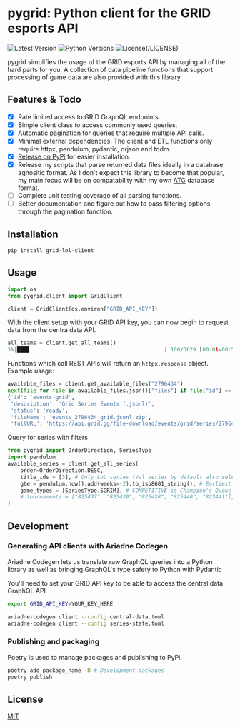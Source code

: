 # pygrid: Python client for the GRID esports API

![Latest Version](https://img.shields.io/pypi/v/grid-lol-client?label=latest)
![Python Versions](https://img.shields.io/pypi/pyversions/grid-lol-client)
![License](https://img.shields.io/badge/license-MIT-blue.svg)(/LICENSE)

pygrid simplifies the usage of the GRID esports API by managing all of the hard parts for you. A collection of data pipeline functions that support processing of game data are also provided with this library.

## Features & Todo
- [x] Rate limited access to GRID GraphQL endpoints.
- [x] Simple client class to access commonly used queries.
- [x] Automatic pagination for queries that require multiple API calls.
- [x] Minimal external dependencies. The client and ETL functions only require httpx, pendulum, pydantic, orjson and tqdm.
- [x] [Release on PyPi](https://pypi.org/project/grid-lol-client/) for easier installation.
- [x] Release my scripts that parse returned data files ideally in a database agnositic format. As I don't expect this library to become that popular, my main focus will be on compatability with my own [ATG](https://github.com/Allan-Cao/ATG) database format.
- [ ] Complete unit testing coverage of all parsing functions.
- [ ] Better documentation and figure out how to pass filtering options through the pagination function.

## Installation

```bash
pip install grid-lol-client
```

## Usage

```python
import os
from pygrid.client import GridClient

client = GridClient(os.environ["GRID_API_KEY"])
```

With the client setup with your GRID API key, you can now begin to request data from the centra data API.

```python
all_teams = client.get_all_teams()
3%|███▊                                          | 100/3629 [00:01<00:53, 65.66it/s]
```

Functions which call REST APIs will return an `httpx.response` object. Example usage:
```python
available_files = client.get_available_files("2796434")
next(file for file in available_files.json()["files"] if file["id"] == "events-grid")
{'id': 'events-grid',
 'description': 'Grid Series Events (.jsonl)',
 'status': 'ready',
 'fileName': 'events_2796434_grid.jsonl.zip',
 'fullURL': 'https://api.grid.gg/file-download/events/grid/series/2796434'}
```

Query for series with filters
```python
from pygrid import OrderDirection, SeriesType
import pendulum
available_series = client.get_all_series(
    order=OrderDirection.DESC,
    title_ids = [3], # Only LoL series (Val series by default also selected)
    gte = pendulum.now().add(weeks=-2).to_iso8601_string(), # Earliest series time
    game_types = [SeriesType.SCRIM], # COMPETITIVE is Champion's Queue
    # tournaments = ["825437", "825439", "825438", "825440", "825441"],
)
```
## Development

### Generating API clients with Ariadne Codegen
Ariadne Codegen lets us translate raw GraphQL queries into a Python library as well as bringing GraphQL's type safety to Python with Pydantic

You'll need to set your GRID API key to be able to access the central data GraphQL API
```bash
export GRID_API_KEY=YOUR_KEY_HERE
```

```bash
ariadne-codegen client --config central-data.toml
ariadne-codegen client --config series-state.toml
```

### Publishing and packaging

Poetry is used to manage packages and publishing to PyPi.
```bash
poetry add package_name -D # Development packages
poetry publish
```

## License

[MIT](https://choosealicense.com/licenses/mit/)
